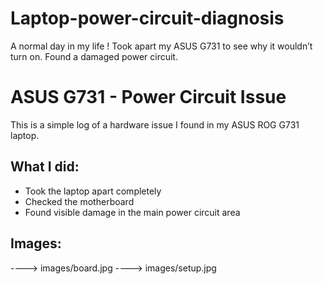 # Laptop-power-circuit-diagnosis
A normal day in my life ! Took apart my ASUS G731 to see why it wouldn’t turn on. Found a damaged power circuit.


# ASUS G731 - Power Circuit Issue

This is a simple log of a hardware issue I found in my ASUS ROG G731 laptop.

## What I did:
- Took the laptop apart completely
- Checked the motherboard
- Found visible damage in the main power circuit area



## Images:

  ----> images/board.jpg
  ----> images/setup.jpg
